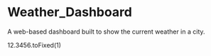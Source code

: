 # Weather_Dashboard
A web-based dashboard built to show the current weather in a city.



















12.3456.toFixed(1)